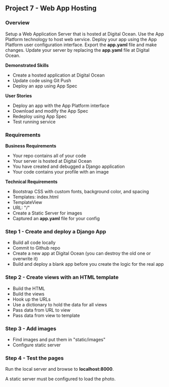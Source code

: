 ## Project 7 - Web App Hosting


### Overview

Setup a Web Application Server that is hosted at Digital Ocean. Use the App
Platform technology to host web service. Deploy your app using the App
Platform user configuration interface. Export the **app.yaml** file and make
changes. Update your server by replacing the **app.yaml** file at Digital
Ocean.


**Demonstrated Skills**

* Create a hosted application at Digital Ocean
* Update code using Git Push
* Deploy an app using App Spec


**User Stories**

* Deploy an app with the App Platform interface
* Download and modify the App Spec
* Redeploy using App Spec
* Test running service


### Requirements

**Business Requirements**

* Your repo contains all of your code
* Your server is hosted at Digital Ocean
* You have created and debugged a Django application
* Your code contains your profile with an image

**Technical Requirements**

* Bootstrap CSS with custom fonts, background color, and spacing
* Templates:  index.html
* TemplateView
* URL: "/"
* Create a Static Server for images
* Captured an **app.yaml** file for your config



### Step 1 - Create and deploy a Django App
* Build all code locally
* Commit to Github repo
* Create a new app at Digital Ocean (you can destroy the old one or overwrite it)
* Build and deploy a blank app before you create the logic for the real app


### Step 2 - Create views with an HTML template
* Build the HTML
* Build the views
* Hook up the URLs
* Use a dictionary to hold the data for all views
* Pass data from URL to view
* Pass data from view to template


### Step 3 - Add images
* Find images and put them in "static/images"
* Configure static server


### Step 4 - Test the pages

Run the local server and browse to **localhost:8000**.
        
A static server must be configured to load the photo.

